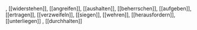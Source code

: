 , [[widerstehen]], [[angreifen]], [[aushalten]], [[beherrschen]], [[aufgeben]], [[ertragen]], [[verzweifeln]], [[siegen]], [[wehren]], [[herausfordern]], [[unterliegen]]
, [[durchhalten]]
